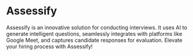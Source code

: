 # Assessify
Assessify is an innovative solution for conducting interviews. It uses AI to generate intelligent questions, seamlessly integrates with platforms like Google Meet, and captures candidate responses for evaluation. Elevate your hiring process with Assessify!
